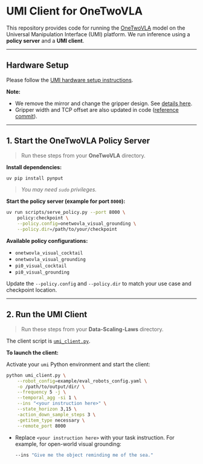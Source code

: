 # UMI Client for OneTwoVLA

This repository provides code for running the [OneTwoVLA](https://github.com/Richard-coder-Nai/onetwovla.git) model on the Universal Manipulation Interface (UMI) platform.
We run inference using a **policy server** and a **UMI client**.

---

## Hardware Setup

Please follow the [UMI hardware setup instructions](https://github.com/real-stanford/universal_manipulation_interface).

**Note:**
- We remove the mirror and change the gripper design. See [details here](TODO).
- Gripper width and TCP offset are also updated in code ([reference commit](https://github.com/Richard-coder-Nai/Data-Scaling-Laws/commit/0661a3b1a8f2da833157933b0a886121a9676fde)).

---

## 1. Start the OneTwoVLA Policy Server

> Run these steps from your **OneTwoVLA** directory.

**Install dependencies:**

```bash
uv pip install pynput
```
> *You may need `sudo` privileges.*

**Start the policy server (example for port `8000`):**

```bash
uv run scripts/serve_policy.py --port 8000 \
    policy:checkpoint \
    --policy.config=onetwovla_visual_grounding \
    --policy.dir=/path/to/your/checkpoint
```

**Available policy configurations:**
- `onetwovla_visual_cocktail`
- `onetwovla_visual_grounding`
- `pi0_visual_cocktail`
- `pi0_visual_grounding`

Update the `--policy.config` and `--policy.dir` to match your use case and checkpoint location.

---

## 2. Run the UMI Client

> Run these steps from your **Data-Scaling-Laws** directory.

The client script is [`umi_client.py`](umi_client.py).

**To launch the client:**

Activate your `umi` Python environment and start the client:

   ```bash
   python umi_client.py \
       --robot_config=example/eval_robots_config.yaml \
       -o /path/to/output/dir/ \
       --frequency 5 -j \
       --temporal_agg -si 1 \
       --ins "<your instruction here>" \
       --state_horizon 3,15 \
       -action_down_sample_steps 3 \
       -getitem_type necessary \
       --remote_port 8000
   ```
   - Replace `<your instruction here>` with your task instruction. For example, for open-world visual grounding:

     ```bash
     --ins "Give me the object reminding me of the sea."
     ```
